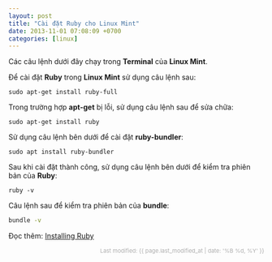 ```yaml
---
layout: post
title: "Cài đặt Ruby cho Linux Mint"
date: 2013-11-01 07:08:09 +0700
categories: [linux]
---
```


Các câu lệnh dưới đây chạy trong **Terminal** của **Linux Mint**.  

Để cài đặt **Ruby** trong **Linux Mint** sử dụng câu lệnh sau:  
```shell
sudo apt-get install ruby-full
```  

Trong trường hợp **apt-get** bị lỗi, sử dụng câu lệnh sau để sửa chữa:  
```shell
sudo apt-get install ruby
```  

Sử dụng câu lệnh bên dưới để cài đặt **ruby-bundler**:  
```shell
sudo apt install ruby-bundler
```  

Sau khi cài đặt thành công, sử dụng câu lệnh bên dưới để kiểm tra phiên bản của **Ruby**:  
```shell
ruby -v
```  

Câu lệnh sau để kiểm tra phiên bản của **bundle**:  
```bash
bundle -v
```  

Đọc thêm: [Installing Ruby](https://www.ruby-lang.org/en/documentation/installation/#apt)

<p class="last-modified-date" style="text-align: right; font-size: 11px; color: #ADADAD;">Last modified: {{ page.last_modified_at | date: '%B %d, %Y' }}</p>

